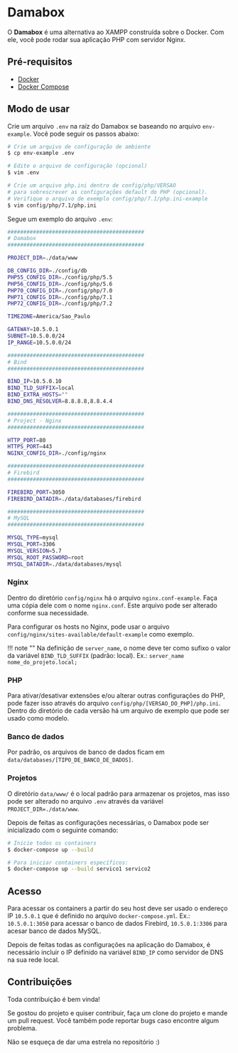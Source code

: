 # Damabox

O **Damabox** é uma alternativa ao XAMPP construída sobre o Docker. Com ele, você pode rodar sua aplicação PHP com servidor Nginx.

## Pré-requisitos

- [Docker](https://docs.docker.com/install/)
- [Docker Compose](https://docs.docker.com/compose/)

## Modo de usar

Crie um arquivo `.env` na raíz do Damabox se baseando no arquivo `env-example`. Você pode seguir os passos abaixo:

``` bash
# Crie um arquivo de configuração de ambiente
$ cp env-example .env

# Edite o arquivo de configuração (opcional)
$ vim .env

# Crie um arquivo php.ini dentro de config/php/VERSAO
# para sobrescrever as configurações default do PHP (opcional).
# Verifique o arquivo de exemplo config/php/7.1/php.ini-example
$ vim config/php/7.1/php.ini

```

Segue um exemplo do arquivo `.env`:

```bash
###########################################
# Damabox
###########################################

PROJECT_DIR=./data/www

DB_CONFIG_DIR=./config/db
PHP55_CONFIG_DIR=./config/php/5.5
PHP56_CONFIG_DIR=./config/php/5.6
PHP70_CONFIG_DIR=./config/php/7.0
PHP71_CONFIG_DIR=./config/php/7.1
PHP72_CONFIG_DIR=./config/php/7.2

TIMEZONE=America/Sao_Paulo

GATEWAY=10.5.0.1
SUBNET=10.5.0.0/24
IP_RANGE=10.5.0.0/24

###########################################
# Bind
###########################################

BIND_IP=10.5.0.10
BIND_TLD_SUFFIX=local
BIND_EXTRA_HOSTS=""
BIND_DNS_RESOLVER=8.8.8.8,8.8.4.4

###########################################
# Project - Nginx
###########################################

HTTP_PORT=80
HTTPS_PORT=443
NGINX_CONFIG_DIR=./config/nginx

###########################################
# Firebird
###########################################

FIREBIRD_PORT=3050
FIREBIRD_DATADIR=./data/databases/firebird

###########################################
# MySQL
###########################################

MYSQL_TYPE=mysql
MYSQL_PORT=3306
MYSQL_VERSION=5.7
MYSQL_ROOT_PASSWORD=root
MYSQL_DATADIR=./data/databases/mysql
```

### Nginx

Dentro do diretório `config/nginx` há o arquivo `nginx.conf-example`. Faça uma cópia dele com o nome `nginx.conf`. Este arquivo pode ser alterado conforme sua necessidade.

Para configurar os hosts no Nginx, pode usar o arquivo `config/nginx/sites-available/default-example` como exemplo.

!!! note ""
    Na definição de `server_name`, o nome deve ter como sufixo o valor da variável `BIND_TLD_SUFFIX` (padrão: local).
    Ex.: `server_name nome_do_projeto.local;`

### PHP

Para ativar/desativar extensões e/ou alterar outras configurações do PHP, pode fazer isso através do arquivo `config/php/[VERSAO_DO_PHP]/php.ini`. Dentro do diretório de cada versão há um arquivo de exemplo que pode ser usado como modelo.

### Banco de dados

Por padrão, os arquivos de banco de dados ficam em `data/databases/[TIPO_DE_BANCO_DE_DADOS]`.

### Projetos

O diretório `data/www/` é o local padrão para armazenar os projetos, mas isso pode ser alterado no arquivo `.env` através da variável `PROJECT_DIR=./data/www`.

Depois de feitas as configurações necessárias, o Damabox pode ser inicializado com o seguinte comando:

```bash
# Inicie todos os containers
$ docker-compose up --build

# Para iniciar containers específicos:
$ docker-compose up --build servico1 servico2
```

## Acesso

Para acessar os containers a partir do seu host deve ser usado o endereço IP `10.5.0.1` que é definido no arquivo `docker-compose.yml`. Ex.: `10.5.0.1:3050` para acessar o banco de dados Firebird, `10.5.0.1:3306` para acesar banco de dados MySQL.

Depois de feitas todas as configurações na aplicação do Damabox, é necessário incluir o IP definido na variável `BIND_IP` como servidor de DNS na sua rede local.

## Contribuições

Toda contribuição é bem vinda!

Se gostou do projeto e quiser contribuir, faça um clone do projeto e mande um pull request. Você também pode reportar bugs caso encontre algum problema.

Não se esqueça de dar uma estrela no repositório :)

